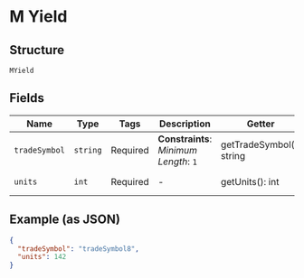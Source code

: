 
# M Yield

## Structure

`MYield`

## Fields

| Name | Type | Tags | Description | Getter | Setter |
|  --- | --- | --- | --- | --- | --- |
| `tradeSymbol` | `string` | Required | **Constraints**: *Minimum Length*: `1` | getTradeSymbol(): string | setTradeSymbol(string tradeSymbol): void |
| `units` | `int` | Required | - | getUnits(): int | setUnits(int units): void |

## Example (as JSON)

```json
{
  "tradeSymbol": "tradeSymbol8",
  "units": 142
}
```

